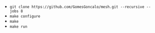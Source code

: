 * `git clone https://github.com/GomesGoncalo/mesh.git --recursive --jobs 8`
* `make configure`
* `make`
* `make run`
